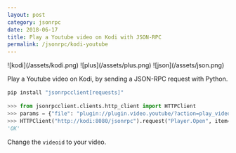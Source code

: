 ```yaml
---
layout: post
category: jsonrpc
date: 2018-06-17
title: Play a Youtube video on Kodi with JSON-RPC
permalink: /jsonrpc/kodi-youtube
---
```

<div class="wide-logos" markdown="1">
![kodi](/assets/kodi.png)
![plus](/assets/plus.png)
![json](/assets/json.png)
</div>

Play a Youtube video on Kodi, by sending a JSON-RPC request with Python.

```sh
pip install "jsonrpcclient[requests]"
```

```python
>>> from jsonrpcclient.clients.http_client import HTTPClient
>>> params = {"file": "plugin://plugin.video.youtube/?action=play_video&videoid=QwSazmPRfaI"}
>>> HTTPClient("http://kodi:8080/jsonrpc").request("Player.Open", item=params).data.result
'OK'
```

Change the `videoid` to your video.
